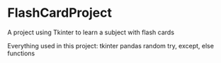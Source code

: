 # FlashCardProject
A project using Tkinter to learn a subject with flash cards

Everything used in this project:
tkinter
pandas
random
try, except, else
functions
